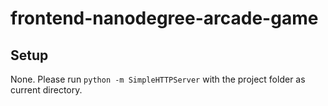frontend-nanodegree-arcade-game
===============================

Setup
---------------
None. Please run `python -m SimpleHTTPServer` with the project folder as current directory.
